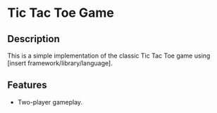 # Tic Tac Toe Game

## Description

This is a simple implementation of the classic Tic Tac Toe game using [insert framework/library/language].

## Features

- Two-player gameplay.
